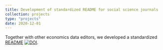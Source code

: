```yaml
---
title: Development of standardized README for social science journals
collection: projects
type: "projects"
date: 2020-12-01
---
```


Together with other economics data editors, we developed a standardized 
[README](https://social-science-data-editors.github.io/template_README/) 
[![DOI](https://zenodo.org/badge/DOI/10.5281/zenodo.4319999.svg)](https://doi.org/10.5281/zenodo.4319999).
